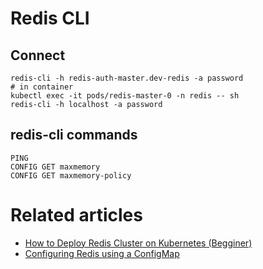 # Redis CLI

## Connect

```shell
redis-cli -h redis-auth-master.dev-redis -a password
# in container
kubectl exec -it pods/redis-master-0 -n redis -- sh
redis-cli -h localhost -a password
```

## redis-cli commands

```shell
PING
CONFIG GET maxmemory
CONFIG GET maxmemory-policy
```

# Related articles

* [How to Deploy Redis Cluster on Kubernetes (Begginer)][kubernetes_redis]
* [Configuring Redis using a ConfigMap][config_kubernetes_redis]

[kubernetes_redis]:<https://phoenixnap.com/kb/kubernetes-redis>

[config_kubernetes_redis]:<https://kubernetes.io/docs/tutorials/configuration/configure-redis-using-configmap/>
